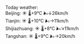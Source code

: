 Today weather:  
Beijing: ☀️ 🌡️+9°C 🌬️↓26km/h  
Tianjin: ☀️ 🌡️+10°C 🌬️→11km/h  
Shijiazhuang: ☀️ 🌡️+8°C 🌬️↘11km/h  
Tangshan: ☀️ 🌡️+9°C 🌬️→20km/h  
